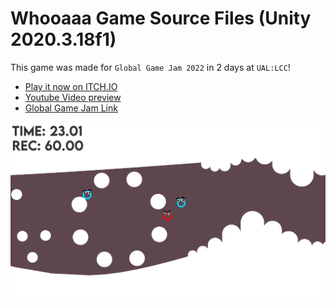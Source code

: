 # Whooaaa Game Source Files (Unity 2020.3.18f1)
This game was made for `Global Game Jam 2022` in 2 days at `UAL:LCC`!
  - [ Play it now on ITCH.IO ](https://zhan.itch.io/duality)
  - [Youtube Video preview](https://www.youtube.com/watch?v=1HG5AC2dXyg)
  - [Global Game Jam Link](https://globalgamejam.org/2022/games/woooooooooaaaaahh-3)

  ![alt text](https://github.com/TheCuttlefish/Whooaaa/blob/main/Duality%20GGJ/Assets/_VFX/screen_3.png "Screenshot of the game")